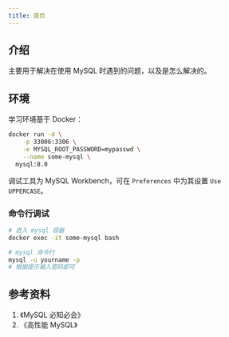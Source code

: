 ```yaml
---
title: 首页
---
```


## 介绍

主要用于解决在使用 MySQL 时遇到的问题，以及是怎么解决的。



## 环境

学习环境基于 Docker：

```bash
docker run -d \
	-p 33006:3306 \
	-e MYSQL_ROOT_PASSWORD=mypasswd \
	--name some-mysql \
  mysql:8.0
```

调试工具为 MySQL Workbench，可在 `Preferences` 中为其设置 `Use UPPERCASE`。

### 命令行调试

```bash
# 进入 mysql 容器
docker exec -it some-mysql bash

# mysql 命令行
mysql -u yourname -p
# 根据提示输入密码即可
```



## 参考资料

1. 《MySQL 必知必会》
2. 《高性能 MySQL》